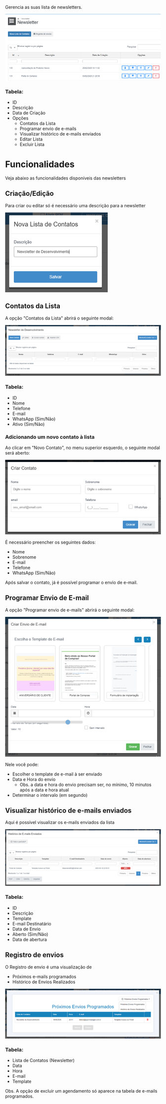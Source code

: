 Gerencia as suas lista de newsletters.

![](/assets/Pasted_image_20250518222438.png)
### Tabela:
- ID
- Descrição
- Data de Criação
- Opções
	- Contatos da Lista
	- Programar envio de e-mails
	- Visualizar histórico de e-mails enviados
	- Editar Lista
	- Excluir Lista
# Funcionalidades
Veja abaixo as funcionalidades disponíveis das newsletters

## Criação/Edição

Para criar ou editar só é necessário uma descrição para a newsletter

![](/assets/Pasted_image_20250518222646.png)

## Contatos da Lista
A opção "Contatos da Lista" abrirá o seguinte modal:

![](/assets/Pasted_image_20250518223222.png)
### Tabela:
- ID
- Nome
- Telefone
- E-mail
- WhatsApp (Sim/Não)
- Ativo (Sim/Não)

### Adicionando um novo contato à lista
Ao clicar em "Novo Contato", no menu superior esquerdo, o seguinte modal será aberto:

![](/assets/Pasted_image_20250518223445.png)

É necessário preencher os seguintes dados:
- Nome
- Sobrenome
- E-mail
- Telefone
- WhatsApp (Sim/Não)

Após salvar o contato, já é possível programar o envio de e-mail.

## Programar Envio de E-mail

A opção "Programar envio de e-mails" abrirá o seguinte modal:

![](/assets/Pasted_image_20250518223826.png)

Nele você pode:
- Escolher o template de e-mail à ser enviado
- Data e Hora do envio
	- Obs.  a data e hora do envio precisam ser, no mínimo, 10 minutos após a data e hora atual
- Determinar o intervalo (em segundo)

## Visualizar histórico de e-mails enviados

Aqui é possível visualizar os e-mails enviados da lista

![](/assets/Pasted_image_20250518225635.png)
### Tabela:
- ID
- Descrição
- Template
- E-mail Destinatário
- Data de Envio
- Aberto (Sim/Não)
- Data de abertura

## Registro de envios

O Registro de envio é uma visualização de
- Próximos e-mails programados
- Histórico de Envios Realizados

![](/assets/Pasted_image_20250518224443.png)

### Tabela:
- Lista de Contatos (Newsletter)
- Data
- Hora
- E-mail
- Template

Obs. A opção de excluir um agendamento só aparece na tabela de e-mails programados.
